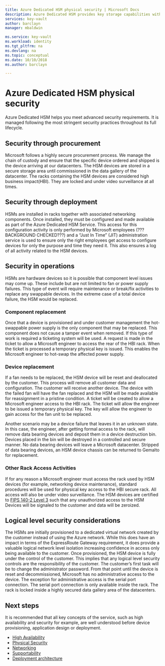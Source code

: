 ```yaml
---
title: Azure Dedicated HSM physical security | Microsoft Docs
description: Azure Dedicated HSM provides key storage capabilities within Azure that meets FIPS 140-2 Level 3 certification
services: key-vault
author: barclayn
manager: mbaldwin

ms.service: key-vault
ms.workload: identity
ms.tgt_pltfrm: na
ms.devlang: na
ms.topic: conceptual
ms.date: 10/10/2018
ms.author: barclayn

---
```

# Azure Dedicated HSM physical security

Azure Dedicated HSM helps you meet advanced security requirements. It is managed following the most stringent security practices throughout its full lifecycle.

## Security through procurement

Microsoft follows a highly secure procurement process. We manage the chain of custody and ensure that the specific device ordered and shipped is the device arriving at our datacenters. The HSM devices are stored in a secure storage area until commissioned in the data gallery of the datacenter.  The racks containing the HSM devices are considered high business impact(HBI). They are locked and under video surveillance at all times.

## Security through deployment

HSMs are installed in racks together with associated networking components. Once installed, they must be configured and made available as part of the Azure Dedicated HSM Service. This access for this configuration activity is only performed by Microsoft employees (???BACKGROUND CHECKED???) and a “Just In Time” (JIT) administration service is used to ensure only the right employees get access to configure devices for only the purpose and time they need it. This also ensures a log of all activity related to the HSM devices.

## Security in operations

HSMs are hardware devices so it is possible that component level issues may come up. These include but are not limited to fan or power supply failures. This type of event will require maintenance or break/fix activities to replace any swappable devices. In the extreme case of a total device failure, the HSM would be replaced.

### Component replacement

Once that a device is provisioned and under customer management the hot-swappable power supply is the only component that may be replaced. This component does not cause a tamper event when removed. If this type of work is required a ticketing system will be used. A request is made in the ticket to allow a Microsoft engineer to access the rear of the HBI rack. When the ticket is processed a temporary physical key is issued. This enables the Microsoft engineer to hot-swap the affected power supply.

### Device replacement

If a fan needs to be replaced, the HSM device will be reset and deallocated by the customer. This process will remove all customer data and configuration. The customer will receive another device. The device with the failed fan will have the fan replaced and the HSM will be made available for reassignment in a pristine condition. A ticket will be created to allow a Microsoft engineer access to the HBI rack. The ticket will allow the engineer to be issued a temporary physical key. The key will allow the engineer to gain access for the fan unit to be replaced.

Another scenario may be a device failure that leaves it in an unknown state. In this case, the engineer, after getting formal access to the rack, will remove data bearing devices and deposit them in a device destruction bin. Devices placed in the bin will be destroyed in a controlled and secure manner. No data bearing devices will leave a Microsoft datacenter. Stripped of data bearing devices, an HSM device chassis can be returned to Gemalto for replacement.

### Other Rack Access Activities

If for any reason a Microsoft engineer must access the rack used by HSM devices (for example, networking device maintenance), standard procedures will be used for physical key access to the HBI secure rack. All access will also be under video surveillance. The HSM devices are certified to [FIPS 140-2 Level 3](https://nvlpubs.nist.gov/nistpubs/FIPS/NIST.FIPS.140-2.pdf) such that any unauthorized access to the HSM Devices will be signaled to the customer and data will be zeroized.

## Logical level security considerations

The HSMs are initially provisioned to a dedicated virtual network created by the customer instead of using the Azure network. While this does have an impact in terms of the ExpressRoute Gateway requirement, it does provide a valuable logical network level isolation increasing confidence in access only being available to the customer.
Once provisioned, the HSM device is fully under the control of the customer. This implies that any logical level security controls are the responsibility of the customer. The customer’s first task will be to change the administrator password. From that point until the device is reset and decommissioned, Microsoft has no administrative access to the device. The exception for administrative access is the serial port connection. The serial port connection is only available inside the rack. The rack is locked inside a highly secured data gallery area of the datacenters.

## Next steps

It is recommended that all key concepts of the service, such as high availability and security for example, are well understood before device provisioning, application design or deployment.

* [High Availability](high-availability.md)
* [Physical Security](physical-security.md)
* [Networking](networking.md)
* [Supportability](supportability.md)
* [Deployment architecture](deployment-architecture.md)